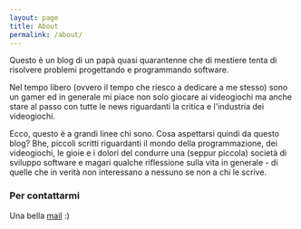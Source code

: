 ```yaml
---
layout: page
title: About
permalink: /about/
---
```


Questo è un blog di un papà quasi quarantenne che di mestiere tenta di risolvere problemi progettando e programmando software.

Nel tempo libero (ovvero il tempo che riesco a dedicare a me stesso) sono un gamer ed in generale mi piace non solo giocare ai videogiochi ma anche stare al passo con tutte le news riguardanti la critica e l'industria dei videogiochi.

Ecco, questo è a grandi linee chi sono. Cosa aspettarsi quindi da questo blog? Bhe, piccoli scritti riguardanti il mondo della programmazione, dei videogiochi, le gioie e i dolori del condurre una (seppur piccola) società di sviluppo software e magari qualche riflessione sulla vita in generale - di quelle che in verità non interessano a nessuno se non a chi le scrive.


### Per contattarmi

Una bella [mail](mailto:teomurgi@gmail.com) :)
